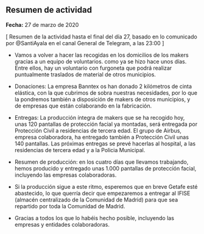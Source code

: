 ## Resumen de actividad

**Fecha:** 27 de marzo de 2020

[ Resumen de la actividad hasta el final del día 27, basado en lo comunicado por @SantiAyala en el canal General de Telegram, a las 23:00 ]

* Vamos a volver a hacer las recogidas en los domicilios de los makers gracias a un equipo de voluntarios. como ya se hizo hace unos días. Entre ellos, hay un voluntario con furgoneta que podrá realizar puntualmente traslados de material de otros municipios.

* Donaciones: La empresa Banntex os han donado 2 kilómetros de cinta elástica, con la que cubrimos de sobra nuestras necesidades, por lo que la pondremos también a disposición de makers de otros municipios, y de empresas que están colaborando en la fabricación.

* Entregas: La producción íntegra de makers que se ha recogido hoy, unas 120 pantallas de protección facial ya montadas, será entregada por Protección Civil a residencias de tercera edad. El grupo de Airbus, empresa colaboradora, ha entregado también a Protección Civil unas 140 pantallas. Las próximas entregas se prevé hacerlas al hospital, a las residencias de tercera edad y a la Policia Municipal.

* Resumen de producción: en los cuatro días que llevamos trabajando, hemos producido y entregado unas 1.000 pantallas de protección facial, incluyendo las empresas colaboradoras.

* Si la producción sigue a este ritmo, esperemos que en breve Getafe esté  abastecido, lo que querría decir que empezaremos a entregar al IFISE (almacén centralizado de la Comunidad de Madrid) para que sea repartido por toda la Comunidad de Madrid.

* Gracias a todos los que lo habéis hecho posible, incluyendo las empresas y entidades colaboradoras.




